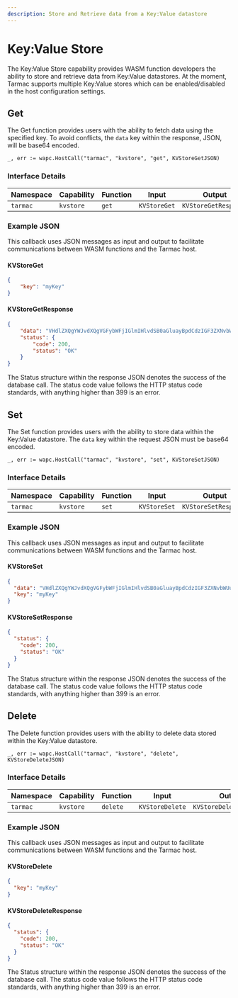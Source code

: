 ```yaml
---
description: Store and Retrieve data from a Key:Value datastore
---
```


# Key:Value Store

The Key:Value Store capability provides WASM function developers the ability to store and retrieve data from Key:Value datastores. At the moment, Tarmac supports multiple Key:Value stores which can be enabled/disabled in the host configuration settings.

## Get

The Get function provides users with the ability to fetch data using the specified key. To avoid conflicts, the `data` key within the response, JSON, will be base64 encoded.

```golang
_, err := wapc.HostCall("tarmac", "kvstore", "get", KVStoreGetJSON)
```
### Interface Details

| Namespace | Capability | Function | Input | Output |
| --------- | ---------- | -------- | ----- | ------ |
| `tarmac` | `kvstore` | `get` | `KVStoreGet` | `KVStoreGetResponse` |

### Example JSON

This callback uses JSON messages as input and output to facilitate communications between WASM functions and the Tarmac host.

#### KVStoreGet

```json
{
	"key": "myKey"
}
```

#### KVStoreGetResponse

```json
{
	"data": "VHdlZXQgYWJvdXQgVGFybWFjIGlmIHlvdSB0aGluayBpdCdzIGF3ZXNvbWUu",
	"status": {
		"code": 200,
		"status": "OK"
	}
}
```

The Status structure within the response JSON denotes the success of the database call. The status code value follows the HTTP status code standards, with anything higher than 399 is an error.

## Set

The Set function provides users with the ability to store data within the Key:Value datastore. The `data` key within the request JSON must be base64 encoded.

```golang
_, err := wapc.HostCall("tarmac", "kvstore", "set", KVStoreSetJSON)
```
### Interface Details

| Namespace | Capability | Function | Input | Output |
| --------- | ---------- | -------- | ----- | ------ |
| `tarmac` | `kvstore` | `set` | `KVStoreSet` | `KVStoreSetResponse` |

### Example JSON

This callback uses JSON messages as input and output to facilitate communications between WASM functions and the Tarmac host.

#### KVStoreSet

```json
{
  "data": "VHdlZXQgYWJvdXQgVGFybWFjIGlmIHlvdSB0aGluayBpdCdzIGF3ZXNvbWUu",
  "key": "myKey"
}
```

#### KVStoreSetResponse

```json
{
  "status": {
    "code": 200,
    "status": "OK"
  }
}
```

The Status structure within the response JSON denotes the success of the database call. The status code value follows the HTTP status code standards, with anything higher than 399 is an error.

## Delete

The Delete function provides users with the ability to delete data stored within the Key:Value datastore.

```golang
_, err := wapc.HostCall("tarmac", "kvstore", "delete", KVStoreDeleteJSON)
```
### Interface Details

| Namespace | Capability | Function | Input | Output |
| --------- | ---------- | -------- | ----- | ------ |
| `tarmac` | `kvstore` | `delete` | `KVStoreDelete` | `KVStoreDeleteResponse` |

### Example JSON

This callback uses JSON messages as input and output to facilitate communications between WASM functions and the Tarmac host.

#### KVStoreDelete

```json
{
  "key": "myKey"
}
```

#### KVStoreDeleteResponse

```json
{
  "status": {
    "code": 200,
    "status": "OK"
  }
}
```

The Status structure within the response JSON denotes the success of the database call. The status code value follows the HTTP status code standards, with anything higher than 399 is an error.

